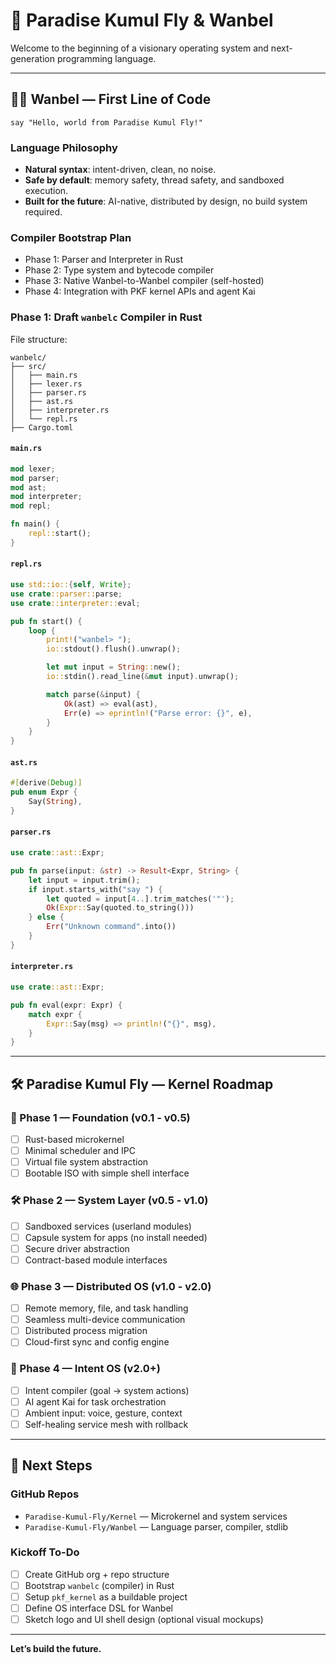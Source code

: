 # 🌴 Paradise Kumul Fly & Wanbel

Welcome to the beginning of a visionary operating system and next-generation programming language.

---

## 🧑‍💻 Wanbel — First Line of Code

```wanbel
say "Hello, world from Paradise Kumul Fly!"
```

### Language Philosophy
- **Natural syntax**: intent-driven, clean, no noise.
- **Safe by default**: memory safety, thread safety, and sandboxed execution.
- **Built for the future**: AI-native, distributed by design, no build system required.

### Compiler Bootstrap Plan
- Phase 1: Parser and Interpreter in Rust
- Phase 2: Type system and bytecode compiler
- Phase 3: Native Wanbel-to-Wanbel compiler (self-hosted)
- Phase 4: Integration with PKF kernel APIs and agent Kai

### Phase 1: Draft `wanbelc` Compiler in Rust

File structure:
```
wanbelc/
├── src/
│   ├── main.rs
│   ├── lexer.rs
│   ├── parser.rs
│   ├── ast.rs
│   ├── interpreter.rs
│   └── repl.rs
├── Cargo.toml
```

#### `main.rs`
```rust
mod lexer;
mod parser;
mod ast;
mod interpreter;
mod repl;

fn main() {
    repl::start();
}
```

#### `repl.rs`
```rust
use std::io::{self, Write};
use crate::parser::parse;
use crate::interpreter::eval;

pub fn start() {
    loop {
        print!("wanbel> ");
        io::stdout().flush().unwrap();

        let mut input = String::new();
        io::stdin().read_line(&mut input).unwrap();

        match parse(&input) {
            Ok(ast) => eval(ast),
            Err(e) => eprintln!("Parse error: {}", e),
        }
    }
}
```

#### `ast.rs`
```rust
#[derive(Debug)]
pub enum Expr {
    Say(String),
}
```

#### `parser.rs`
```rust
use crate::ast::Expr;

pub fn parse(input: &str) -> Result<Expr, String> {
    let input = input.trim();
    if input.starts_with("say ") {
        let quoted = input[4..].trim_matches('"');
        Ok(Expr::Say(quoted.to_string()))
    } else {
        Err("Unknown command".into())
    }
}
```

#### `interpreter.rs`
```rust
use crate::ast::Expr;

pub fn eval(expr: Expr) {
    match expr {
        Expr::Say(msg) => println!("{}", msg),
    }
}
```

---

## 🛠 Paradise Kumul Fly — Kernel Roadmap

### 🌱 Phase 1 — Foundation (v0.1 - v0.5)
- [ ] Rust-based microkernel
- [ ] Minimal scheduler and IPC
- [ ] Virtual file system abstraction
- [ ] Bootable ISO with simple shell interface

### 🛠 Phase 2 — System Layer (v0.5 - v1.0)
- [ ] Sandboxed services (userland modules)
- [ ] Capsule system for apps (no install needed)
- [ ] Secure driver abstraction
- [ ] Contract-based module interfaces

### 🌐 Phase 3 — Distributed OS (v1.0 - v2.0)
- [ ] Remote memory, file, and task handling
- [ ] Seamless multi-device communication
- [ ] Distributed process migration
- [ ] Cloud-first sync and config engine

### 🧠 Phase 4 — Intent OS (v2.0+)
- [ ] Intent compiler (goal → system actions)
- [ ] AI agent Kai for task orchestration
- [ ] Ambient input: voice, gesture, context
- [ ] Self-healing service mesh with rollback

---

## 🔗 Next Steps

### GitHub Repos
- `Paradise-Kumul-Fly/Kernel` — Microkernel and system services
- `Paradise-Kumul-Fly/Wanbel` — Language parser, compiler, stdlib

### Kickoff To-Do
- [ ] Create GitHub org + repo structure
- [ ] Bootstrap `wanbelc` (compiler) in Rust
- [ ] Setup `pkf_kernel` as a buildable project
- [ ] Define OS interface DSL for Wanbel
- [ ] Sketch logo and UI shell design (optional visual mockups)

---

**Let’s build the future.**
